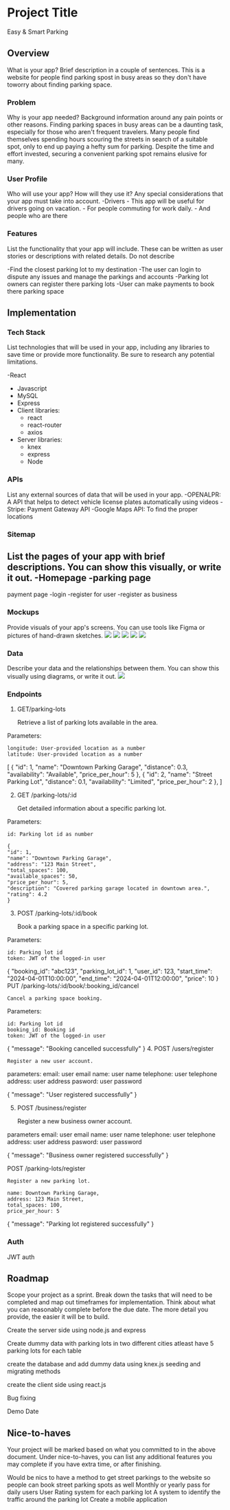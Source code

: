 # Project Title
Easy & Smart Parking

## Overview

What is your app? Brief description in a couple of sentences.
This is a website for people find parking spost in busy areas so they don't have toworry about finding parking space.

### Problem

Why is your app needed? Background information around any pain points or other reasons.
Finding parking spaces in busy areas can be a daunting task, especially for those who aren't frequent travelers. Many people find themselves spending hours scouring the streets in search of a suitable spot, only to end up paying a hefty sum for parking. Despite the time and effort invested, securing a convenient parking spot remains elusive for many.

### User Profile

Who will use your app? How will they use it? Any special considerations that your app must take into account.
-Drivers
    - This app will be useful for drivers going on vacation.
    - For people commuting for work daily.
    - And people who are there 

### Features

List the functionality that your app will include. These can be written as user stories or descriptions with related details. Do not describe 

-Find the closest parking lot to my destination
-The user can login to dispute any issues and manage the parkings and accounts
-Parking lot owners can register there parking lots 
-User can make payments to book there parking space


## Implementation

### Tech Stack

List technologies that will be used in your app, including any libraries to save time or provide more functionality. Be sure to research any potential limitations.

 -React
- Javascript
- MySQL
- Express
- Client libraries: 
    - react
    - react-router
    - axios
- Server libraries:
    - knex
    - express
    - Node

### APIs

List any external sources of data that will be used in your app.
-OPENALPR: A API that helps to detect vehicle license plates automatically using videos
-Stripe: Payment Gateway API
-Google Maps API: To find the proper locations

### Sitemap

List the pages of your app with brief descriptions. You can show this visually, or write it out.
-Homepage
-parking page
-
payment page
-login
-register for user
-register as business

### Mockups

Provide visuals of your app's screens. You can use tools like Figma or pictures of hand-drawn sketches.
![](./assets/Home.png)
![](./assets/LoginUser.png)
![](./assets/Register.png)
![](./assets/Registerparkingspace.png)
![](./assets/Booknowpage.png)

### Data

Describe your data and the relationships between them. You can show this visually using diagrams, or write it out. 
![](./assets/Data.jpg)


### Endpoints
1. GET/parking-lots

    Retrieve a list of parking lots available in the area.

Parameters:

    longitude: User-provided location as a number
    latitude: User-provided location as a number

[
    {
        "id": 1,
        "name": "Downtown Parking Garage",
        "distance": 0.3,
        "availability": "Available",
        "price_per_hour": 5
    },
    {
        "id": 2,
        "name": "Street Parking Lot",
        "distance": 0.1,
        "availability": "Limited",
        "price_per_hour": 2
    },
]

2. GET /parking-lots/:id

    Get detailed information about a specific parking lot.

Parameters:

    id: Parking lot id as number

    {
    "id": 1,
    "name": "Downtown Parking Garage",
    "address": "123 Main Street",
    "total_spaces": 100,
    "available_spaces": 50,
    "price_per_hour": 5,
    "description": "Covered parking garage located in downtown area.",
    "rating": 4.2
    }
3. POST /parking-lots/:id/book

    Book a parking space in a specific parking lot.

Parameters:

    id: Parking lot id
    token: JWT of the logged-in user    
{
    "booking_id": "abc123",
    "parking_lot_id": 1,
    "user_id": 123,
    "start_time": "2024-04-01T10:00:00",
    "end_time": "2024-04-01T12:00:00",
    "price": 10
}
PUT /parking-lots/:id/book/:booking_id/cancel

    Cancel a parking space booking.

Parameters:

    id: Parking lot id
    booking_id: Booking id
    token: JWT of the logged-in user
{
    "message": "Booking cancelled successfully"
}
4. POST /users/register

    Register a new user account.

parameters:
    email: user email
    name: user name
    telephone: user telephone
    address: user address
    pasword: user password

{
    "message": "User registered successfully"
}

5. POST /business/register

    Register a new business owner account.

parameters
    email: user email
    name: user name
    telephone: user telephone
    address: user address
    pasword: user password

{
    "message": "Business owner registered successfully"
}

POST /parking-lots/register

    Register a new parking lot.

    name: Downtown Parking Garage,
    address: 123 Main Street,
    total_spaces: 100,
    price_per_hour: 5

{
    "message": "Parking lot registered successfully"
}


### Auth

JWT auth 

## Roadmap

Scope your project as a sprint. Break down the tasks that will need to be completed and map out timeframes for implementation. Think about what you can reasonably complete before the due date. The more detail you provide, the easier it will be to build.

Create the server side using node.js and express

Create dummy data with parking lots in two different cities atleast have 5 parking lots for each table

create the database and add dummy data using knex.js seeding and migrating methods

create the client side using react.js

Bug fixing

Demo Date


## Nice-to-haves

Your project will be marked based on what you committed to in the above document. Under nice-to-haves, you can list any additional features you may complete if you have extra time, or after finishing.

Would be nics to have a method to get street parkings to the website so people can book street parking spots as well
Monthly or yearly pass for daily users
User Rating system for each parking lot
A system to identify the traffic around the parking lot
Create a mobile application


